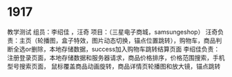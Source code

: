 # 1917
教学测试
组员：李绍佳 ，汪奇
项目：（三星电子商城，samsungeshop）
汪奇负责：主页（轮播图，盒子特效，图片动态切换，锚点位置跳转），购物车，商品判断全选or删除，本地存储数据，success加入购物车跳转结算页面
李绍佳负责：注册登录页面，本地存储数据和服务器请求，商品价格排序，价格范围搜索，手机型号搜索页面，
            鼠标覆盖商品动画旋转，商品详情页轮播图和放大镜，锚点跳转
